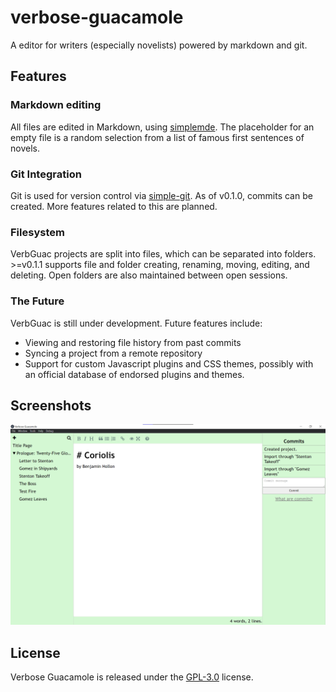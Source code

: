# verbose-guacamole
A editor for writers (especially novelists) powered by markdown and git.

## Features

### Markdown editing
All files are edited in Markdown, using [simplemde](https://simplemde.com/). The placeholder for an empty file is a random selection from a list of famous first sentences of novels.

### Git Integration
Git is used for version control via [simple-git](https://github.com/steveukx/git-js). As of v0.1.0, commits can be created. More features related to this are planned.

### Filesystem
VerbGuac projects are split into files, which can be separated into folders. >=v0.1.1 supports file and folder creating, renaming, moving, editing, and deleting. Open folders are also maintained between open sessions.

### The Future
VerbGuac is still under development. Future features include:

- Viewing and restoring file history from past commits
- Syncing a project from a remote repository
- Support for custom Javascript plugins and CSS themes, possibly with an official database of endorsed plugins and themes.

## Screenshots
![v0.2.0 Editor](./screenshots/v0.2.0-editor.png)

## License
Verbose Guacamole is released under the [GPL-3.0](./LICENSE) license.
